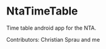NtaTimeTable
============

Time table android app for the NTA.

Contributors: Christian Sprau and me

